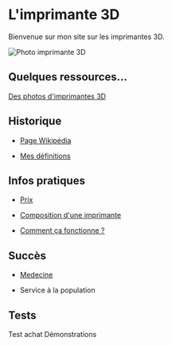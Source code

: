 # L'imprimante 3D

Bienvenue sur mon site sur les imprimantes 3D.

![Photo imprimante 3D](https://user-images.githubusercontent.com/62696199/78220931-b9542b80-74c2-11ea-9645-de4a6b20e314.jpg)

## Quelques ressources...

[Des photos d'imprimantes 3D](https://www.ecosia.org/images?q=Imprimantes+3D#id=)

## Historique
- [Page Wikipédia](https://fr.wikipedia.org/wiki/Impression_3D)

- [Mes définitions](definition.md)

## Infos pratiques

- [Prix](prix.md)

- [Composition d'une imprimante](composition3dmatériel.md)

- [Comment ça fonctionne ?](commentçafonctionne.md)

## Succès 

- [Medecine](medecine.md)

- Service à la population

## Tests

Test achat
Démonstrations
